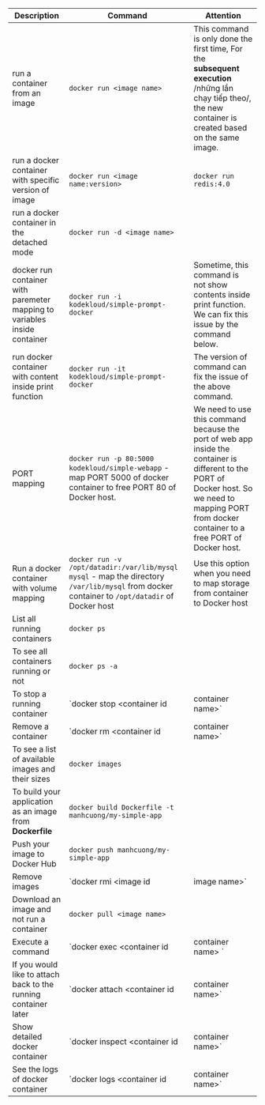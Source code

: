 |Description|Command|Attention|
|-|-|-|
|run a container from an image|`docker run <image name>`|This command is only done the first time, For the **subsequent execution** /những lần chạy tiếp theo/, the new container is created based on the same image.|
|run a docker container with specific version of image|`docker run <image name:version>`|`docker run redis:4.0`|
|run a docker container in the detached mode|`docker run -d <image name>`||
|docker run container with paremeter mapping to variables inside container|`docker run -i kodekloud/simple-prompt-docker`|Sometime, this command is not show contents inside print function. We can fix this issue by the command below.|
|run docker container with content inside print function|`docker run -it kodekloud/simple-prompt-docker`|The version of command can fix the issue of the above command.|
|PORT mapping|`docker run -p 80:5000 kodekloud/simple-webapp` - map PORT 5000 of docker container to free PORT 80 of Docker host.|We need to use this command because the port of web app inside the container is different to the PORT of Docker host. So we need to mapping PORT from docker container to a free PORT of Docker host.|
|Run a docker container with volume mapping|`docker run -v /opt/datadir:/var/lib/mysql mysql` - map the directory `/var/lib/mysql` from docker container to `/opt/datadir` of Docker host|Use this option when you need to map storage from container to Docker host|
|List all running containers|`docker ps`||
|To see all containers running or not|`docker ps -a`||
|To stop a running container|`docker stop <container id|container name>`||
|Remove a container|`docker rm <container id|container name>`|| 
|To see a list of available images and their sizes|`docker images`||
|To build your application as an image from **Dockerfile**|`docker build Dockerfile -t manhcuong/my-simple-app`||
|Push your image to Docker Hub|`docker push manhcuong/my-simple-app`||
|Remove images|`docker rmi <image id|image name>`|You must ensure that no containers are running which are based on these images. You must delete all dependent containers to be able to delete an image.|
|Download an image and not run a container|`docker pull <image name>`||
|Execute a command|`docker exec <container id|container name> <executed command series>`|`docker exec ubuntu_container cat /etc/hosts`|
|If you would like to attach back to the running container later|`docker attach <container id|container name>`||
|Show detailed docker container|`docker inspect <container id|container name>`||
|See the logs of docker container|`docker logs <container id|container name>`||